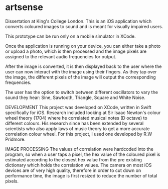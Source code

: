 # artsense
Dissertation at King's College London. This is an iOS application which converts coloured images to sound and is meant for visually impaired users.

This prototype can be run only on a mobile simulator in XCode. 

Once the application is running on your device, you can either take a photo or upload a photo, which is then processed and the image pixels are assigned to the relevant audio frequencies for output. 

After the image is converted, it is then displayed back to the user where the user can now interact with the image using their fingers. As they tap over the image, the different pixels of the image will output the corresponding frequencies. 

The user has the option to switch between different oscillators to vary the sound they hear: Sine, Sawtooth, Triangle, Square and White Noise. 

DEVELOPMENT
This project was developed on XCode, written in Swift specifically for iOS. Research included looking at Sir Isaac Newton's colour wheel theory (1704) where he correlated musical notes (D octave) to different colours. His research since has been extended by several scientists who also apply laws of music theory to get a more accurate correlation colour wheel. For this project, I used one developed by R.W Pridmore.

IMAGE PROCESSING
The values of correlation were hardcoded into the program, so when a user taps a pixel, the hex value of the coloured pixel is estimated according to the closest hex value from the pre existing dictionary which holds the correlation values. The camera on most iOS devices are of very high quality, therefore in order to cut down on performance time, the image is first resized to reduce the number of total pixels.

